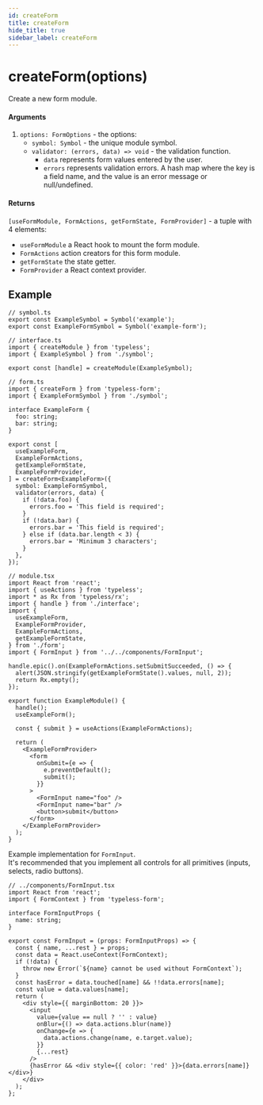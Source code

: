 ```yaml
---
id: createForm
title: createForm
hide_title: true
sidebar_label: createForm
---
```

 
# createForm(options)
Create a new form module.


#### Arguments
1. `options: FormOptions` - the options:
    - `symbol: Symbol` - the unique module symbol.
    - `validator: (errors, data) => void` - the validation function.
        - `data` represents form values entered by the user.
        - `errors` represents validation errors. A hash map where the key is a field name, and the value is an error message or null/undefined.

#### Returns
`[useFormModule, FormActions, getFormState, FormProvider]` - a tuple with 4 elements:
  - `useFormModule` a React hook to mount the form module.
  - `FormActions` action creators for this form module.
  - `getFormState` the state getter.
  - `FormProvider` a React context provider.

## Example


```tsx
// symbol.ts
export const ExampleSymbol = Symbol('example');
export const ExampleFormSymbol = Symbol('example-form');

// interface.ts
import { createModule } from 'typeless';
import { ExampleSymbol } from './symbol';

export const [handle] = createModule(ExampleSymbol);

// form.ts
import { createForm } from 'typeless-form';
import { ExampleFormSymbol } from './symbol';

interface ExampleForm {
  foo: string;
  bar: string;
}

export const [
  useExampleForm,
  ExampleFormActions,
  getExampleFormState,
  ExampleFormProvider,
] = createForm<ExampleForm>({
  symbol: ExampleFormSymbol,
  validator(errors, data) {
    if (!data.foo) {
      errors.foo = 'This field is required';
    }
    if (!data.bar) {
      errors.bar = 'This field is required';
    } else if (data.bar.length < 3) {
      errors.bar = 'Minimum 3 characters';
    }
  },
});

// module.tsx
import React from 'react';
import { useActions } from 'typeless';
import * as Rx from 'typeless/rx';
import { handle } from './interface';
import {
  useExampleForm,
  ExampleFormProvider,
  ExampleFormActions,
  getExampleFormState,
} from './form';
import { FormInput } from '../../components/FormInput';

handle.epic().on(ExampleFormActions.setSubmitSucceeded, () => {
  alert(JSON.stringify(getExampleFormState().values, null, 2));
  return Rx.empty();
});

export function ExampleModule() {
  handle();
  useExampleForm();

  const { submit } = useActions(ExampleFormActions);

  return (
    <ExampleFormProvider>
      <form
        onSubmit={e => {
          e.preventDefault();
          submit();
        }}
      >
        <FormInput name="foo" />
        <FormInput name="bar" />
        <button>submit</button>
      </form>
    </ExampleFormProvider>
  );
}
```

Example implementation for `FormInput`.  
It's recommended that you implement all controls for all primitives (inputs, selects, radio buttons).

```tsx
// ../components/FormInput.tsx
import React from 'react';
import { FormContext } from 'typeless-form';

interface FormInputProps {
  name: string;
}

export const FormInput = (props: FormInputProps) => {
  const { name, ...rest } = props;
  const data = React.useContext(FormContext);
  if (!data) {
    throw new Error(`${name} cannot be used without FormContext`);
  }
  const hasError = data.touched[name] && !!data.errors[name];
  const value = data.values[name];
  return (
    <div style={{ marginBottom: 20 }}>
      <input
        value={value == null ? '' : value}
        onBlur={() => data.actions.blur(name)}
        onChange={e => {
          data.actions.change(name, e.target.value);
        }}
        {...rest}
      />
      {hasError && <div style={{ color: 'red' }}>{data.errors[name]}</div>}
    </div>
  );
};

```